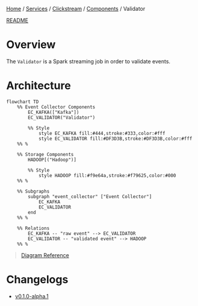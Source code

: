 <p>
    <a href="/docs/index.md">Home</a> /
    <a href="/docs/services/index.md">Services</a> /
    <a href="/docs/services/clickstream/index.md">Clickstream</a> /
    <a href="/services/clickstream/docs/index.md">Components</a> /
    <span>Validator</span>
</p>

<a href="/services/clickstream/src/validator/README.md">README</a>

# Overview
The `Validator` is a Spark streaming job in order to validate events.

# Architecture
```mermaid
flowchart TD
    %% Event Collector Components
        EC_KAFKA(["Kafka"])
        EC_VALIDATOR("Validator")

        %% Style
            style EC_KAFKA fill:#444,stroke:#333,color:#fff
            style EC_VALIDATOR fill:#DF3D3B,stroke:#DF3D3B,color:#fff
    %% %

    %% Storage Components
        HADOOP[("Hadoop")]

        %% Style
            style HADOOP fill:#f9e64a,stroke:#f79625,color:#000
    %% %

    %% Subgraphs
        subgraph "event_collector" ["Event Collector"]
            EC_KAFKA
            EC_VALIDATOR
        end
    %% %

    %% Relations
        EC_KAFKA -- "raw event" --> EC_VALIDATOR 
        EC_VALIDATOR -- "validated event" --> HADOOP
    %% %
```
> [Diagram Reference](/docs/services/clickstream/index.md#architecture)

# Changelogs
- [v0.1.0-alpha.1](/services/clickstream/src/validator/CHANGELOG.md#v010-alpha1)
